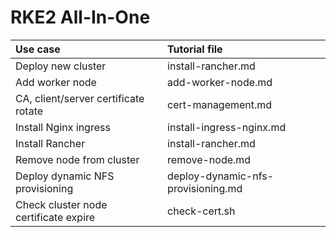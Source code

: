 # RKE2 All-In-One

| Use case | Tutorial file | 
| :--- | :--- |
| Deploy new cluster | install-rancher.md |
| Add worker node | add-worker-node.md |
| CA, client/server certificate rotate | cert-management.md |
| Install Nginx ingress  | install-ingress-nginx.md |
| Install Rancher | install-rancher.md |
| Remove node from cluster | remove-node.md |
| Deploy dynamic NFS provisioning | deploy-dynamic-nfs-provisioning.md |
| Check cluster node certificate expire | check-cert.sh |